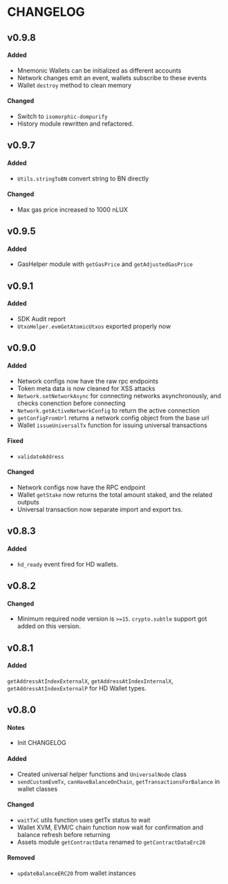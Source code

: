 # CHANGELOG

## v0.9.8

#### Added

-   Mnemonic Wallets can be initialized as different accounts
-   Network changes emit an event, wallets subscribe to these events
-   Wallet `destroy` method to clean memory

#### Changed

-   Switch to `isomorphic-dompurify`
-   History module rewritten and refactored.

## v0.9.7

#### Added

-   `Utils.stringToBN` convert string to BN directly

#### Changed

-   Max gas price increased to 1000 nLUX

## v0.9.5

#### Added

-   GasHelper module with `getGasPrice` and `getAdjustedGasPrice`

## v0.9.1

#### Added

-   SDK Audit report
-   `UtxoHelper.evmGetAtomicUtxos` exported properly now

## v0.9.0

#### Added

-   Network configs now have the raw rpc endpoints
-   Token meta data is now cleaned for XSS attacks
-   `Network.setNetworkAsync` for connecting networks asynchronously, and checks conenction before connecting
-   `Network.getActiveNetworkConfig` to return the active connection
-   `getConfigFromUrl` returns a network config object from the base url
-   Wallet `issueUniversalTx` function for issuing universal transactions

#### Fixed

-   `validateAddress`

#### Changed

-   Network configs now have the RPC endpoint
-   Wallet `getStake` now returns the total amount staked, and the related outputs
-   Universal transaction now separate import and export txs.

## v0.8.3

#### Added

-   `hd_ready` event fired for HD wallets.

## v0.8.2

#### Changed

-   Minimum required node version is `>=15`. `crypto.subtle` support got added on this version.

## v0.8.1

#### Added

`getAddressAtIndexExternalX`, `getAddressAtIndexInternalX`, `getAddressAtIndexExternalP` for HD Wallet types.

## v0.8.0

#### Notes

-   Init CHANGELOG

#### Added

-   Created universal helper functions and `UniversalNode` class
-   `sendCustomEvmTx`, `canHaveBalanceOnChain`, `getTransactionsForBalance` in wallet classes

#### Changed

-   `waitTxC` utils function uses getTx status to wait
-   Wallet XVM, EVM/C chain function now wait for confirmation and balance refresh before returning
-   Assets module `getContractData` renamed to `getContractDataErc20`

#### Removed

-   `updateBalanceERC20` from wallet instances
